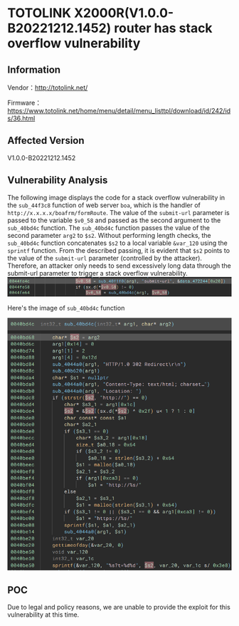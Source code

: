 # TOTOLINK X2000R(V1.0.0-B20221212.1452) router has stack overflow vulnerability
## Information

Vendor：http://totolink.net/

Firmware：https://www.totolink.net/home/menu/detail/menu_listtpl/download/id/242/ids/36.html

## Affected Version
V1.0.0-B20221212.1452
## Vulnerability Analysis
The following image displays the code for a stack overflow vulnerability in the `sub_44f3c8` function of web server `boa`, which is the handler of `http://x.x.x.x/boafrm/formRoute`. The value of the `submit-url` parameter is passed to the variable `$v0_58` and passed as the second argument to the `sub_40bd4c` function. The `sub_40bd4c` function passes the value of the second parameter `arg2` to `$s2`. Without performing length checks, the `sub_40bd4c` function concatenates `$s2` to a local variable `&var_120` using the `sprintf` function. From the described passing, it is evident that `$s2` points to the value of the `submit-url` parameter (controlled by the attacker). Therefore, an attacker only needs to send excessively long data through the submit-url parameter to trigger a stack overflow vulnerability.
![code1](./code1.png)

Here's the image of `sub_40bd4c` function

![code2](./code2.png)
## POC
Due to legal and policy reasons, we are unable to provide the exploit for this vulnerability at this time.